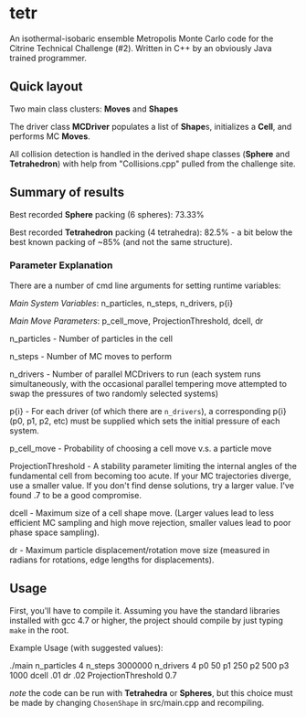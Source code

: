 # tetr

An isothermal-isobaric ensemble Metropolis Monte Carlo code for the Citrine Technical Challenge (#2). Written in C++ by an obviously Java trained programmer.

## Quick layout

Two main class clusters: **Moves** and **Shapes**

The driver class **MCDriver** populates a list of **Shape**s, initializes a **Cell**, and performs MC **Moves**.

All collision detection is handled in the derived shape classes (**Sphere** and **Tetrahedron**) with help from "Collisions.cpp" pulled from the challenge site.

## Summary of results

Best recorded **Sphere** packing (6 spheres): 73.33% 

Best recorded **Tetrahedron** packing (4 tetrahedra): 82.5% - a bit below the best known packing of ~85% (and not the same structure).

### Parameter Explanation

There are a number of cmd line arguments for setting runtime variables:

*Main System Variables*: n_particles, n_steps, n_drivers, p{i}

*Main Move Parameters*: p_cell_move, ProjectionThreshold, dcell, dr

n_particles - Number of particles in the cell

n_steps - Number of MC moves to perform

n_drivers - Number of parallel MCDrivers to run (each system runs simultaneously, with the occasional parallel tempering move attempted to swap the pressures of two randomly selected systems)

p{i} - For each driver (of which there are `n_drivers`), a corresponding p{i} (p0, p1, p2, etc) must be supplied which sets the initial pressure of each system.

p_cell_move - Probability of choosing a cell move v.s. a particle move

ProjectionThreshold - A stability parameter limiting the internal angles of the fundamental cell from becoming too acute. If your MC trajectories diverge, use a smaller value. If you don't find dense solutions, try a larger value. I've found .7 to be a good compromise.

dcell - Maximum size of a cell shape move. (Larger values lead to less efficient MC sampling and high move rejection, smaller values lead to poor phase space sampling).

dr - Maximum particle displacement/rotation move size (measured in radians for rotations, edge lengths for displacements).

## Usage

First, you'll have to compile it. Assuming you have the standard libraries installed with gcc 4.7 or higher, the project should compile by just typing `make` in the root.

Example Usage (with suggested values):

./main n_particles 4 n_steps 3000000 n_drivers 4 p0 50 p1 250 p2 500 p3 1000 dcell .01 dr .02 ProjectionThreshold 0.7

*note* the code can be run with **Tetrahedra** or **Spheres**, but this choice must be made by changing `ChosenShape` in src/main.cpp and recompiling. 
